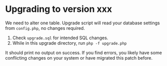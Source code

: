 Upgrading to version xxx
================================

We need to alter one table. 
Upgrade script will read your database settings from `config.php`, no changes required.

1. Check `upgrade.sql` for intended SQL changes.
2. While in this upgrade directory, run `php -f upgrade.php`

It should print no output on success. If you find errors, you likely have some conflicting changes on your system
or have migrated this patch before.
